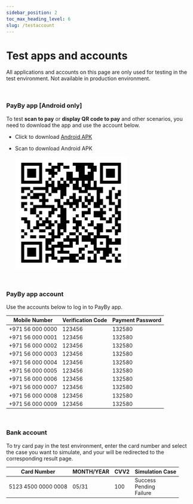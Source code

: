 ```yaml
---
sidebar_position: 2
toc_max_heading_level: 6
slug: /testaccount
---
```




# Test apps and accounts

All applications and accounts on this page are only used for testing in the test environment. Not available in production environment.

<br/>

### PayBy app [Android only]

To test **scan to pay** or **display QR code to pay** and other scenarios, you need to download the app and use the account below.

- Click to download [Android APK](https://appdownload.payby.com/VPOS/Payby_3.5.0_2022_12_14_12_30_uat.apk)

- Scan to download Android APK

  ![hostedflow](./pic/download.png)

<br/>

### PayBy app account

Use the accounts below to log in to PayBy app.

| Mobile Number    | Verification Code | Payment Password |
| ---------------- | ----------------- | ---------------- |
| +971 56 000 0000 | 123456            | 132580           |
| +971 56 000 0001 | 123456            | 132580           |
| +971 56 000 0002 | 123456            | 132580           |
| +971 56 000 0003 | 123456            | 132580           |
| +971 56 000 0004 | 123456            | 132580           |
| +971 56 000 0005 | 123456            | 132580           |
| +971 56 000 0006 | 123456            | 132580           |
| +971 56 000 0007 | 123456            | 132580           |
| +971 56 000 0008 | 123456            | 132580           |
| +971 56 000 0009 | 123456            | 132580           |

<br/>

### Bank account

To try card pay in the test environment, enter the card number and select the case you want to simulate, and your will be redirected to the corresponding result page.

<div className='full-width-table-container'>

| Card Number         | MONTH/YEAR | CVV2 | Simulation Case                      |
| ------------------- | ---------- | ---- | ------------------------------------ |
| 5123 4500 0000 0008 | 05/31      | 100  | Success<br/>Pending<br/>Failure<br/> |

</div>





